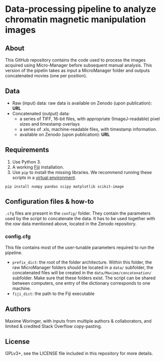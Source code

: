 Data-processing pipeline to analyze chromatin magnetic manipulation images
==

## About
This GitHub repository contains the code used to process the images acquired using Micro-Manager before subsequent manual analysis.
This version of the pipelin takes as input a MicroManager folder and outputs concatenated movies (one per position).

## Data

- Raw (input) data: raw data is available on Zenodo (upon publication): **URL**
- Concatenated (output) data: 
   - a series of TIFF, 16-bit files, with appropriate (ImageJ-readable) pixel sizes and timestamp overlays
   - a series of .xls, machine-readable files, with timestamp information.
   - available on Zenodo (upon publication): **URL**

## Requirements
1. Use Python 3. 
2. A working [Fiji](https://fiji.sc) installation.
3. Use `pip` to install the missing libraries. We recommend running these scripts in a [virtual environment](http://docs.python-guide.org/en/latest/dev/virtualenvs/).

```
pip install numpy pandas scipy matplotlib scikit-image
```

## Configuration files & how-to
`.cfg` files are present in the `config/` folder. They contain the parameters used by the script to concatenate the data. It has to be used together with the *raw* data mentioned above, located in the Zenodo repository.

### config.cfg
This file contains most of the user-tunable parameters required to run the pipeline.
- `prefix_dict`: the root of the folder architecture. Within this folder, the raw MicroManager folders should be located in a `data/` subfolder, the concatenated files will be created in the `data/Maxime/concatenation/` subfolder. Make sure that these folders exist. The script can be shared between computers, one entry of the dictionary corresponds to one machine.
- `fiji_dict`: the path to the Fiji executable

## Authors
Maxime Woringer, with inputs from multiple authors & collaborators, and limited & credited Stack Overflow copy-pasting.

## License
GPLv3+, see the LICENSE file included in this repository for more details.
